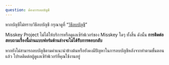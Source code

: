 ```yaml
---
question: ต้องการลบบัญชี
---
```


หากบัญชีไม่ทราบวิธีลบบัญชี กรุณาดูที่ “[วิธีลบบัญชี](/docs/for-users/stepped-guides/how-to-delete-account/)”

Misskey Project ไม่ได้ให้บริการหรือดูแลเซิร์ฟเวอร์ของ Misskey ใดๆ ทั้งสิ้น ดังนั้น **การติดต่อสอบถามเรื่องนี้ผ่านแบบฟอร์มด้านล่างจะไม่ได้รับการตอบกลับ**

หากยังไม่สามารถลบบัญชีตามคำแนะนำข้างต้นหรือยังคงมีปัญหาในการลบบัญชีหลังจากทำตามขั้นตอนแล้ว โปรดติดต่อผู้ดูแลเซิร์ฟเวอร์ที่คุณใช้งานอยู่
